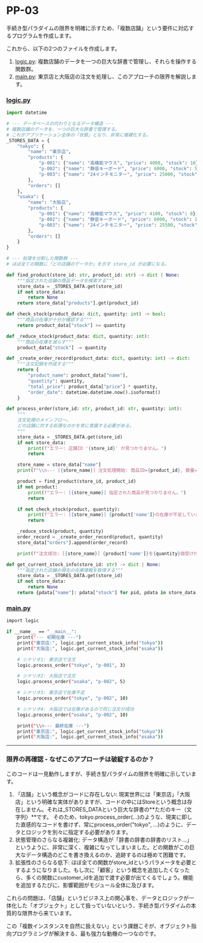 # PP-03

手続き型パラダイムの限界を明確に示すため、「複数店舗」という要件に対応するプログラムを作成します。

これから、以下の2つのファイルを作成します。

1. [logic.py](http://logic.py/): 複数店舗のデータを一つの巨大な辞書で管理し、それらを操作する関数群。
2. [main.py](http://main.py/): 東京店と大阪店の注文を処理し、このアプローチの限界を解説します。

### [logic.py](http://logic.py/)

```python
import datetime

# --- データベースの代わりとなるデータ構造 ---
# 複数店舗のデータを、一つの巨大な辞書で管理する。
# これがアプリケーション全体の「状態」となり、非常に複雑化する。
_STORES_DATA = {
    "tokyo": {
        "name": "東京店",
        "products": {
            "p-001": {"name": "高機能マウス", "price": 4000, "stock": 10},
            "p-002": {"name": "静音キーボード", "price": 6000, "stock": 5},
            "p-003": {"name": "24インチモニター", "price": 25000, "stock": 3},
        },
        "orders": []
    },
    "osaka": {
        "name": "大阪店",
        "products": {
            "p-001": {"name": "高機能マウス", "price": 4100, "stock": 8},
            "p-002": {"name": "静音キーボード", "price": 6000, "stock": 12},
            "p-003": {"name": "24インチモニター", "price": 25500, "stock": 5},
        },
        "orders": []
    }
}

# --- 処理を分割した関数群 ---
# ほぼ全ての関数に「どの店舗のデータか」を示す store_id が必要になる。

def find_product(store_id: str, product_id: str) -> dict | None:
    """指定された店舗の商品データを検索する"""
    store_data = _STORES_DATA.get(store_id)
    if not store_data:
        return None
    return store_data["products"].get(product_id)

def check_stock(product_data: dict, quantity: int) -> bool:
    """商品の在庫が十分か確認する"""
    return product_data["stock"] >= quantity

def _reduce_stock(product_data: dict, quantity: int):
    """商品の在庫を減らす"""
    product_data["stock"] -= quantity

def _create_order_record(product_data: dict, quantity: int) -> dict:
    """注文記録を作成する"""
    return {
        "product_name": product_data["name"],
        "quantity": quantity,
        "total_price": product_data["price"] * quantity,
        "order_date": datetime.datetime.now().isoformat()
    }

def process_order(store_id: str, product_id: str, quantity: int):
    """
    注文処理のメインフロー。
    どの店舗に対する処理なのかを常に意識する必要がある。
    """
    store_data = _STORES_DATA.get(store_id)
    if not store_data:
        print(f"エラー: 店舗ID '{store_id}' が見つかりません。")
        return

    store_name = store_data["name"]
    print(f"\\n--- [{store_name}] 注文処理開始: 商品ID={product_id}, 数量={quantity} ---")

    product = find_product(store_id, product_id)
    if not product:
        print(f"エラー: [{store_name}] 指定された商品が見つかりません。")
        return

    if not check_stock(product, quantity):
        print(f"エラー: [{store_name}] {product['name']}の在庫が不足しています。")
        return

    _reduce_stock(product, quantity)
    order_record = _create_order_record(product, quantity)
    store_data["orders"].append(order_record)

    print(f"注文成功: [{store_name}] {product['name']}を{quantity}個受け付けました。")

def get_current_stock_info(store_id: str) -> dict | None:
    """指定された店舗の現在の在庫情報を取得する"""
    store_data = _STORES_DATA.get(store_id)
    if not store_data:
        return None
    return {pdata["name"]: pdata["stock"] for pid, pdata in store_data["products"].items()}

```

### [main.py](http://main.py/)

```bash
import logic

if __name__ == "__main__":
    print("--- 初期在庫 ---")
    print("東京店:", logic.get_current_stock_info("tokyo"))
    print("大阪店:", logic.get_current_stock_info("osaka"))

    # シナリオ1: 東京店で注文
    logic.process_order("tokyo", "p-001", 3)

    # シナリオ2: 大阪店で注文
    logic.process_order("osaka", "p-002", 5)

    # シナリオ3: 東京店で在庫不足
    logic.process_order("tokyo", "p-002", 10)

    # シナリオ4: 大阪店では在庫があるので同じ注文が成功
    logic.process_order("osaka", "p-002", 10)

    print("\\n--- 最終在庫 ---")
    print("東京店:", logic.get_current_stock_info("tokyo"))
    print("大阪店:", logic.get_current_stock_info("osaka"))

```

---

### 限界の再確認 - なぜこのアプローチは破綻するのか？

このコードは一見動作しますが、手続き型パラダイムの限界を明確に示しています。

1. 「店舗」という概念がコードに存在しない:
現実世界には「東京店」「大阪店」という明確な実体がありますが、コードの中にはStoreという概念は存在しません。それは_STORES_DATAという巨大な辞書の**ただのキー（文字列）**です。
そのため、tokyo.process_order(...)のような、現実に即した直感的なコードを書けず、常にprocess_order("tokyo", ...)のように、データとロジックを別々に指定する必要があります。
2. 状態管理のさらなる複雑化:
データ構造が「辞書の辞書の辞書のリスト…」というように、非常に深く、複雑になってしまいました。どの関数がこの巨大なデータ構造のどこを書き換えるのか、追跡するのは極めて困難です。
3. 拡張性のさらなる低下:
ほぼ全ての関数がstore_idというパラメータを必要とするようになりました。もし次に「顧客」という概念を追加したくなったら、多くの関数にcustomer_idを追加で渡す必要が出てくるでしょう。機能を追加するたびに、影響範囲がモジュール全体に及びます。

これらの問題は、「店舗」というビジネス上の関心事を、データとロジックが一体化した「オブジェクト」として扱っていないという、手続き型パラダイムの本質的な限界から来ています。

この「複数インスタンスを自然に扱えない」という課題こそが、オブジェクト指向プログラミングが解決する、最も強力な動機の一つなのです。